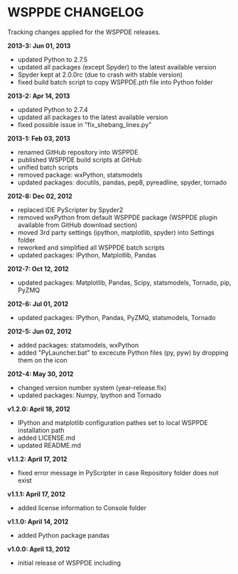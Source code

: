 # WSPPDE CHANGELOG
Tracking changes applied for the WSPPDE releases.

**2013-3: Jun 01, 2013**

- updated Python to 2.7.5
- updated all packages (except Spyder) to the latest available version
- Spyder kept at 2.0.0rc (due to crash with stable version)
- fixed build batch script to copy WSPPDE.pth file into Python folder

**2013-2: Apr 14, 2013**

- updated Python to 2.7.4
- updated all packages to the latest available version
- fixed possible issue in "fix_shebang_lines.py"

**2013-1: Feb 03, 2013**

- renamed GitHub repository into WSPPDE
- published WSPPDE build scripts at GitHub
- unified batch scripts
- removed package: wxPython, statsmodels
- updated packages: docutils, pandas, pep8, pyreadline, spyder, tornado

**2012-8: Dec 02, 2012**

- replaced IDE PyScripter by Spyder2
- removed wxPython from default WSPPDE package (WSPPDE plugin available from GitHub download section)
- moved 3rd party settings (ipython, matplotlib, spyder) into Settings folder
- reworked and simplified all WSPPDE batch scripts
- updated packages: IPython, Matplotlib, Pandas

**2012-7: Oct 12, 2012**

- updated packages: Matplotlib, Pandas, Scipy, statsmodels, Tornado, pip, PyZMQ

**2012-6: Jul 01, 2012**

- updated packages: IPython, Pandas, PyZMQ, statsmodels, Tornado

**2012-5: Jun 02, 2012**

- added packages: statsmodels, wxPython
- added "PyLauncher.bat" to excecute Python files (py, pyw) by dropping them on the icon

**2012-4: May 30, 2012**

- changed version number system (year-release.fix)
- updated packages: Numpy, Ipython and Tornado

**v1.2.0: April 18, 2012**

- IPython and matplotlib configuration pathes set to local WSPPDE installation path
- added LICENSE.md
- updated README.md

**v1.1.2: April 17, 2012**

- fixed error message in PyScripter in case Repository folder does not exist

**v1.1.1: April 17, 2012**

- added license information to Console folder
	
**v1.1.0: April 14, 2012**

- added Python package pandas

**v1.0.0: April 13, 2012**

- initial release of WSPPDE including